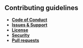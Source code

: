 ## Contributing guidelines

- **[Code of Conduct](https://github.com/SafeSafe-app/pwa/blob/master/.github/CODE_OF_CONDUCT.md)**
- **[Issues & Support](https://github.com/SafeSafe-app/pwa/blob/master/.github/SUPPORT.md)**
- **[License](https://github.com/SafeSafe-app/pwa/blob/master/LICENSE)**
- **[Security](https://github.com/SafeSafe-app/pwa/blob/master/.github/SECURITY.md)**
- **[Pull requests](https://github.com/SafeSafe-app/pwa/blob/master/.github/PULL_REQUEST_TEMPLATE/README.md)**
